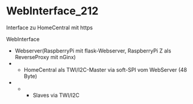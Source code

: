 # WebInterface_212
Interface zu HomeCentral mit https

WebInterface
 - Webserver(RaspberryPi mit flask-Webserver, RaspberryPi Z als ReverseProxy mit nGinx)
 - - HomeCentral als TWI/I2C-Master via soft-SPI vom WebServer (48 Byte)
 - - - Slaves via TWI/I2C
